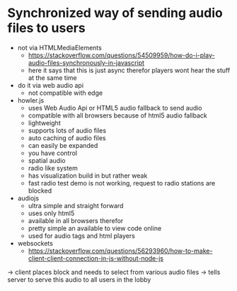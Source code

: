 # Synchronized way of sending audio files to users

- not via HTMLMediaElements
    - https://stackoverflow.com/questions/54509959/how-do-i-play-audio-files-synchronously-in-javascript
    - here it says that this is just async therefor players wont hear the stuff at the same time
- do it via web audio api
    - not compatible with edge
- howler.js
    - uses Web Audio Api or HTML5 audio fallback to send audio
    - compatible with all browsers because of html5 audio fallback
    - lightweight
    - supports lots of audio files
    - auto caching of audio files
    - can easily be expanded
    - you have control
    - spatial audio
    - radio like system
    - has visualization build in but rather weak
    - fast radio test demo is not working, request to radio stations are blocked
- audiojs
    - ultra simple and straight forward
    - uses only html5
    - available in all browsers therefor
    - pretty simple an available to view code online
    - used for audio tags and html players
- websockets
    - https://stackoverflow.com/questions/56293960/how-to-make-client-client-connection-in-js-without-node-js

-> client places block and needs to select from various audio files -> tells server to serve this audio to all users in the lobby